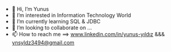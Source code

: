 - 👋 Hi, I’m Yunus
- 👀 I’m interested in Information Technology World
- 🌱 I’m currently learning SQL & JDBC
- 💞️ I’m looking to collaborate on ...
- 📫 How to reach me ==> www.linkedin.com/in/yunus-yıldız  &&& ynsyldz3494@gmail.com


<!---
Yunus-3494/Yunus-3494 is a ✨ special ✨ repository because its `README.md` (this file) appears on your GitHub profile.
You can click the Preview link to take a look at your changes.
--->
